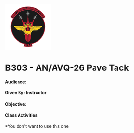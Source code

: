 ![JTAF Logo](../img/Logo.png)

# B303  - AN/AVQ-26 Pave Tack
#### Audience:
#### Given By: Instructor
#### Objective:

#### Class Activities:
*You don't want to use this one